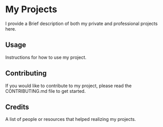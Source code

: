 

# My Projects

I provide a Brief description of both my private and professional projects here.

## Usage

Instructions for how to use my project.

## Contributing

If you would like to contribute to my project, please read the CONTRIBUTING.md file to get started.

## Credits

A list of people or resources that helped realizing my projects.
